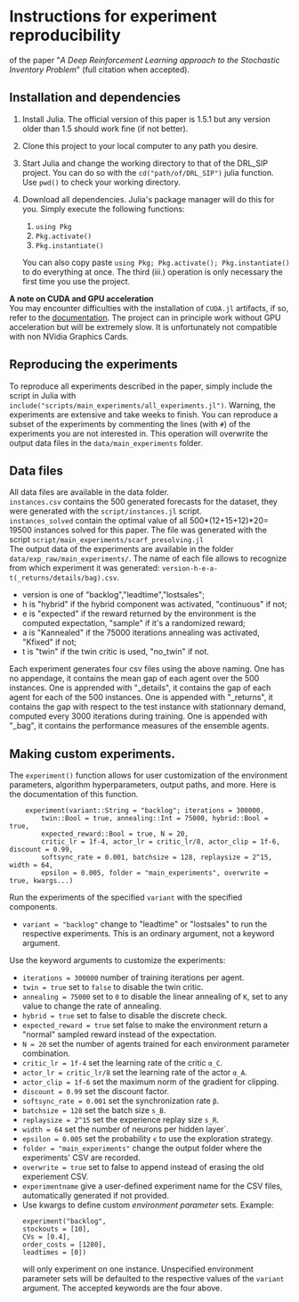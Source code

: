 # Instructions for experiment reproducibility
of the paper "_A Deep Reinforcement Learning approach to the Stochastic Inventory Problem_" (full citation when accepted).
## Installation and dependencies

1. Install Julia. The official version of this paper is 1.5.1 but any version older than 1.5 should work fine (if not better).
2. Clone this project to your local computer to any path you desire.
3. Start Julia and change the working directory to that of the DRL_SIP project. You can do so with the `cd("path/of/DRL_SIP")` julia function. Use `pwd()` to check your working directory.
4. Download all dependencies. Julia's package manager will do this for you. Simply execute the following functions:
    1. `using Pkg`
    2. `Pkg.activate()`
    3. `Pkg.instantiate()`  

    You can also copy paste `using Pkg; Pkg.activate(); Pkg.instantiate()` to do everything at once. The third (iii.) operation is only necessary the first time you use the project.

**A note on CUDA and GPU acceleration**  
You may encounter difficulties with the installation of `CUDA.jl` artifacts, if so, refer to the [documentation](https://juliagpu.github.io/CUDA.jl/stable/installation/overview/#InstallationOverview). The project can in principle work without GPU acceleration but will be extremely slow. It is unfortunately not compatible with non NVidia Graphics Cards.

## Reproducing the experiments
To reproduce all experiments described in the paper, simply include the script in Julia with `include("scripts/main_experiments/all_experiments.jl")`. Warning, the experiments are extensive and take weeks to finish. You can reproduce a subset of the experiments by commenting the lines (with `#`) of the experiments you are not interested in. This operation will overwrite the output data files in the `data/main_experiments` folder.

## Data files
All data files are available in the data folder.  
`instances.csv` contains the 500 generated forecasts for the dataset, they were generated with the `script/instances.jl` script.  
`instances_solved` contain the optimal value of all 500*(12+15+12)*20= 19500 instances solved for this paper. The file was generated with the script `script/main_experiments/scarf_presolving.jl`  
The output data of the experiments are available in the folder `data/exp_raw/main_experiments/`. The name of each file allows to recognize from which experiment it was generated: `version-h-e-a-t(_returns/details/bag).csv`.

* version is one of "backlog","leadtime","lostsales";
* h is "hybrid" if the hybrid component was activated, "continuous" if not;
* e is "expected" if the reward returned by the environment is the computed expectation, "sample" if it's a randomized reward;
* a is "Kannealed" if the 75000 iterations annealing was activated, "Kfixed" if not;
* t is "twin" if the twin critic is used, "no_twin" if not.

Each experiment generates four csv files using the above naming. One has no appendage, it contains the mean gap of each agent over the 500 instances. One is apprended with "\_details", it contains the gap of each agent for each of the 500 instances. One is appended with "\_returns", it contains the gap with respect to the test instance with stationnary demand, computed every 3000 iterations during training. One is appended with "\_bag", it contains the performance measures of the ensemble agents.


## Making custom experiments.
The `experiment()` function allows for user customization of the environment parameters, algorithm hyperparameters, output paths, and more. Here is the documentation of this function.
```
	experiment(variant::String = "backlog"; iterations = 300000, 
		twin::Bool = true, annealing::Int = 75000, hybrid::Bool = true, 
		expected_reward::Bool = true, N = 20, 
		critic_lr = 1f-4, actor_lr = critic_lr/8, actor_clip = 1f-6, discount = 0.99, 
		softsync_rate = 0.001, batchsize = 128, replaysize = 2^15, width = 64, 
		epsilon = 0.005, folder = "main_experiments", overwrite = true, kwargs...)
```
Run the experiments of the specified `variant` with the specified components.  
* `variant = "backlog"` change to "leadtime" or "lostsales" to run the respective experiments. This is an ordinary argument, not a keyword argument. 

Use the keyword arguments to customize the experiments:
* `iterations = 300000` number of training iterations per agent.
* `twin = true` set to `false` to disable the twin critic.
* `annealing = 75000` set to `0` to disable the linear annealing of ``K``, set to any value to change the rate of annealing. 
* `hybrid = true` set to false to disable the discrete check.
* `expected_reward = true` set false to make the environment return a "normal" sampled reward instead of the expectation.
* `N = 20` set the number of agents trained for each environment parameter combination.
* `critic_lr = 1f-4` set the learning rate of the critic ``α_C``.
* `actor_lr = critic_lr/8` set the learning rate of the actor ``α_A``.
* `actor_clip = 1f-6` set the maximum norm of the gradient for clipping.
* `discount = 0.99` set the discount factor. 
* `softsync_rate = 0.001` set the synchronization rate ``β``.
* `batchsize = 128` set the batch size ``s_B``.
* `replaysize = 2^15` set the experience replay size ``s_R``.
* `width = 64` set the number of neurons per hidden layer`.
* `epsilon = 0.005` set the probability `ϵ` to use the exploration strategy.
* `folder = "main_experiments"` change the output folder where the experiments' CSV are recorded.
* `overwrite = true` set to false to append instead of erasing the old experiement CSV.
* `experimentname` give a user-defined experiment name for the CSV files, automatically generated if not provided.
* Use kwargs to define custom _environment parameter_ sets. Example:
    ```
    experiment("backlog",
    stockouts = [10],
    CVs = [0.4],
    order_costs = [1280],
    leadtimes = [0])
    ```
    will only experiment on one instance. Unspecified environment parameter sets will be defaulted to the respective values of the `variant` argument.
    The accepted keywords are the four above.
